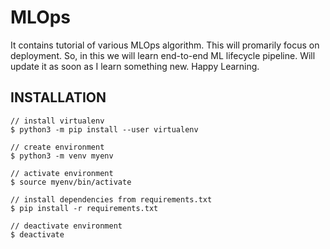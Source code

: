 # MLOps
It contains tutorial of various MLOps algorithm. This will promarily focus on deployment. So, in this we will learn end-to-end ML lifecycle pipeline. Will update it as soon as I learn something new. Happy Learning.

## INSTALLATION

    // install virtualenv
    $ python3 -m pip install --user virtualenv

    // create environment
    $ python3 -m venv myenv

    // activate environment
    $ source myenv/bin/activate

    // install dependencies from requirements.txt
    $ pip install -r requirements.txt

    // deactivate environment
    $ deactivate
